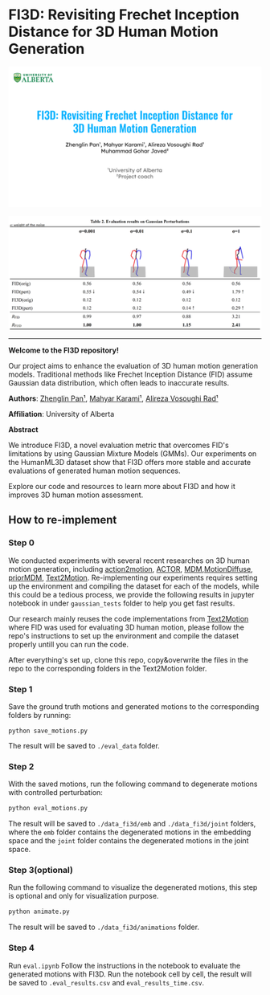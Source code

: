 # FI3D: Revisiting Frechet Inception Distance for 3D Human Motion Generation

<p align="center">
  <img src="https://github.com/zhenglinpan/FI3D/blob/master/assets/page.png">
</p>
<p align="center">
  <img src="https://github.com/zhenglinpan/FI3D/blob/master/assets/exp.png">
</p>

****

**Welcome to the FI3D repository!**

Our project aims to enhance the evaluation of 3D human motion generation models. Traditional methods like Frechet Inception Distance (FID) assume Gaussian data distribution, which often leads to inaccurate results. 

**Authors**: [Zhenglin Pan¹](https://github.com/zhenglinpan), [Mahyar Karami¹](https://github.com/alivosoughi), [Alireza Vosoughi Rad¹](https://github.com/Mahyar-Karami)

**Affiliation**: University of Alberta

**Abstract**

We introduce FI3D, a novel evaluation metric that overcomes FID's limitations by using Gaussian Mixture Models (GMMs). Our experiments on the HumanML3D dataset show that FI3D offers more stable and accurate evaluations of generated human motion sequences.

Explore our code and resources to learn more about FI3D and how it improves 3D human motion assessment.

## How to re-implement
### Step 0

We conducted experiments with several recent researches on 3D human motion generation, including [action2motion](https://github.com/EricGuo5513/action-to-motion), [ACTOR](https://github.com/Mathux/ACTOR), [MDM](https://github.com/GuyTevet/motion-diffusion-model),[MotionDiffuse](https://github.com/mingyuan-zhang/MotionDiffuse), [priorMDM](https://github.com/priorMDM/priorMDM), [Text2Motion](https://github.com/EricGuo5513/text-to-motion). Re-implementing our experiments requires setting up the environment and compiling the dataset for each of the models, while this could be a tedious process, we provide the following results in jupyter notebook in under `gaussian_tests` folder to help you get fast results. 

Our research mainly reuses the code implementations from [Text2Motion](https://github.com/EricGuo5513/text-to-motion) where FID was used for evaluating 3D human motion, please follow the repo's instructions to set up the environment and compile the dataset properly untill you can run the code.

After everything's set up, clone this repo, copy&overwrite the files in the repo to the corresponding folders in the Text2Motion folder.

### Step 1
Save the ground truth motions and generated motions to the corresponding folders by running:
```
python save_motions.py
```
The result will be saved to `./eval_data` folder.

### Step 2
With the saved motions, run the following command to degenerate motions with controlled perturbation:
```python
python eval_motions.py
```
The result will be saved to `./data_fi3d/emb` and `./data_fi3d/joint` folders, where the `emb` folder contains the degenerated motions in the embedding space and the `joint` folder contains the degenerated motions in the joint space.


### Step 3(optional)
Run the following command to visualize the degenerated motions, this step is optional and only for visualization purpose.
```python
python animate.py
```
The result will be saved to `./data_fi3d/animations` folder.

### Step 4
Run `eval.ipynb`
Follow the instructions in the notebook to evaluate the generated motions with FI3D.
Run the notebook cell by cell, the result will be saved to `.eval_results.csv` and `eval_results_time.csv`. 